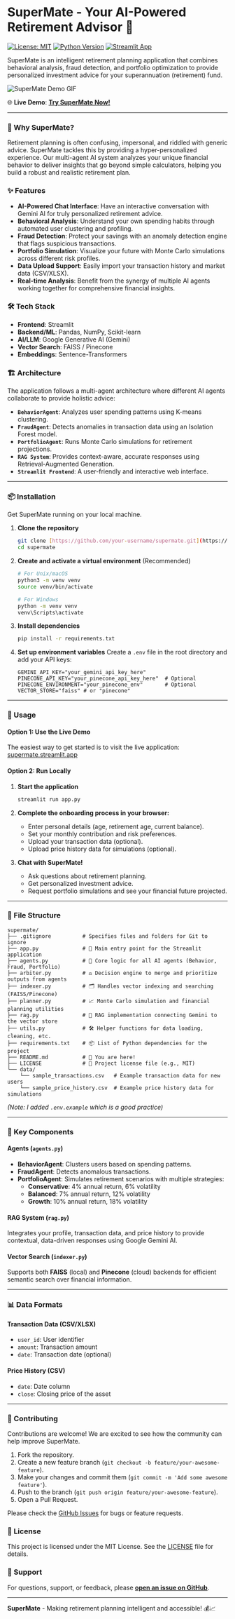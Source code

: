 # SuperMate - Your AI-Powered Retirement Advisor 🚀

[![License: MIT](https://img.shields.io/badge/License-MIT-yellow.svg)](https://opensource.org/licenses/MIT)
[![Python Version](https://img.shields.io/badge/python-3.9+-blue.svg)](https://www.python.org/downloads/)
[![Streamlit App](https://static.streamlit.io/badges/streamlit_badge_black_white.svg)](http://supermate.streamlit.app/)

SuperMate is an intelligent retirement planning application that combines behavioral analysis, fraud detection, and portfolio optimization to provide personalized investment advice for your superannuation (retirement) fund.

![SuperMate Demo GIF](https://your-image-hosting-url/supermate-demo.gif)

🌐 **Live Demo**: **[Try SuperMate Now!](http://supermate.streamlit.app/)**

---

### 🤔 Why SuperMate?

Retirement planning is often confusing, impersonal, and riddled with generic advice. SuperMate tackles this by providing a hyper-personalized experience. Our multi-agent AI system analyzes your unique financial behavior to deliver insights that go beyond simple calculators, helping you build a robust and realistic retirement plan.

### ✨ Features

- **AI-Powered Chat Interface**: Have an interactive conversation with Gemini AI for truly personalized retirement advice.
- **Behavioral Analysis**: Understand your own spending habits through automated user clustering and profiling.
- **Fraud Detection**: Protect your savings with an anomaly detection engine that flags suspicious transactions.
- **Portfolio Simulation**: Visualize your future with Monte Carlo simulations across different risk profiles.
- **Data Upload Support**: Easily import your transaction history and market data (CSV/XLSX).
- **Real-time Analysis**: Benefit from the synergy of multiple AI agents working together for comprehensive financial insights.

### 🛠️ Tech Stack

- **Frontend**: Streamlit
- **Backend/ML**: Pandas, NumPy, Scikit-learn
- **AI/LLM**: Google Generative AI (Gemini)
- **Vector Search**: FAISS / Pinecone
- **Embeddings**: Sentence-Transformers

### 🏗️ Architecture

The application follows a multi-agent architecture where different AI agents collaborate to provide holistic advice:

- **`BehaviorAgent`**: Analyzes user spending patterns using K-means clustering.
- **`FraudAgent`**: Detects anomalies in transaction data using an Isolation Forest model.
- **`PortfolioAgent`**: Runs Monte Carlo simulations for retirement projections.
- **`RAG System`**: Provides context-aware, accurate responses using Retrieval-Augmented Generation.
- **`Streamlit Frontend`**: A user-friendly and interactive web interface.

---

### 📦 Installation

Get SuperMate running on your local machine.

1.  **Clone the repository**
    ```bash
    git clone [https://github.com/your-username/supermate.git](https://github.com/your-username/supermate.git)
    cd supermate
    ```

2.  **Create and activate a virtual environment** (Recommended)
    ```bash
    # For Unix/macOS
    python3 -m venv venv
    source venv/bin/activate

    # For Windows
    python -m venv venv
    venv\Scripts\activate
    ```

3.  **Install dependencies**
    ```bash
    pip install -r requirements.txt
    ```

4.  **Set up environment variables**
    Create a `.env` file in the root directory and add your API keys:
    ```env
    GEMINI_API_KEY="your_gemini_api_key_here"
    PINECONE_API_KEY="your_pinecone_api_key_here"  # Optional
    PINECONE_ENVIRONMENT="your_pinecone_env"       # Optional
    VECTOR_STORE="faiss" # or "pinecone"
    ```

---

### 🚀 Usage

#### Option 1: Use the Live Demo
The easiest way to get started is to visit the live application:
[supermate.streamlit.app](http://supermate.streamlit.app/)

#### Option 2: Run Locally
1.  **Start the application**
    ```bash
    streamlit run app.py
    ```

2.  **Complete the onboarding process in your browser:**
    - Enter personal details (age, retirement age, current balance).
    - Set your monthly contribution and risk preferences.
    - Upload your transaction data (optional).
    - Upload price history data for simulations (optional).

3.  **Chat with SuperMate!**
    - Ask questions about retirement planning.
    - Get personalized investment advice.
    - Request portfolio simulations and see your financial future projected.

---

### 📁 File Structure
```
supermate/
├── .gitignore          # Specifies files and folders for Git to ignore
├── app.py              # 🚀 Main entry point for the Streamlit application
├── agents.py           # 🧠 Core logic for all AI agents (Behavior, Fraud, Portfolio)
├── arbiter.py          # ⚖️ Decision engine to merge and prioritize outputs from agents
├── indexer.py          # 🗂️ Handles vector indexing and searching (FAISS/Pinecone)
├── planner.py          # 📈 Monte Carlo simulation and financial planning utilities
├── rag.py              # 💬 RAG implementation connecting Gemini to the vector store
├── utils.py            # 🛠️ Helper functions for data loading, cleaning, etc.
├── requirements.txt    # 📦 List of Python dependencies for the project
├── README.md           # 📄 You are here!
├── LICENSE             # 📜 Project license file (e.g., MIT)
└── data/
    └── sample_transactions.csv   # Example transaction data for new users
    └── sample_price_history.csv  # Example price history data for simulations
```

*(Note: I added `.env.example` which is a good practice)*

---

### 🔧 Key Components

#### Agents (`agents.py`)
- **BehaviorAgent**: Clusters users based on spending patterns.
- **FraudAgent**: Detects anomalous transactions.
- **PortfolioAgent**: Simulates retirement scenarios with multiple strategies:
  - **Conservative**: 4% annual return, 6% volatility
  - **Balanced**: 7% annual return, 12% volatility
  - **Growth**: 10% annual return, 18% volatility

#### RAG System (`rag.py`)
Integrates your profile, transaction data, and price history to provide contextual, data-driven responses using Google Gemini AI.

#### Vector Search (`indexer.py`)
Supports both **FAISS** (local) and **Pinecone** (cloud) backends for efficient semantic search over financial information.

---

### 📊 Data Formats

#### Transaction Data (CSV/XLSX)
- `user_id`: User identifier
- `amount`: Transaction amount
- `date`: Transaction date (optional)

#### Price History (CSV)
- `date`: Date column
- `close`: Closing price of the asset

---

### 🤝 Contributing

Contributions are welcome! We are excited to see how the community can help improve SuperMate.

1.  Fork the repository.
2.  Create a new feature branch (`git checkout -b feature/your-awesome-feature`).
3.  Make your changes and commit them (`git commit -m 'Add some awesome feature'`).
4.  Push to the branch (`git push origin feature/your-awesome-feature`).
5.  Open a Pull Request.

Please check the [GitHub Issues](https://github.com/your-username/supermate/issues) for bugs or feature requests.

### 📄 License

This project is licensed under the MIT License. See the [LICENSE](LICENSE) file for details.

### 💬 Support

For questions, support, or feedback, please **[open an issue on GitHub](https://github.com/your-username/supermate/issues/new)**.

---
**SuperMate** - Making retirement planning intelligent and accessible! 💰📈
